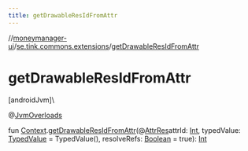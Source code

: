 ```yaml
---
title: getDrawableResIdFromAttr
---
```

//[moneymanager-ui](../../index.html)/[se.tink.commons.extensions](index.html)/[getDrawableResIdFromAttr](get-drawable-res-id-from-attr.html)



# getDrawableResIdFromAttr



[androidJvm]\




@[JvmOverloads](https://kotlinlang.org/api/latest/jvm/stdlib/kotlin.jvm/-jvm-overloads/index.html)



fun [Context](https://developer.android.com/reference/kotlin/android/content/Context.html).[getDrawableResIdFromAttr](get-drawable-res-id-from-attr.html)(@[AttrRes](https://developer.android.com/reference/kotlin/androidx/annotation/AttrRes.html)attrId: [Int](https://kotlinlang.org/api/latest/jvm/stdlib/kotlin/-int/index.html), typedValue: [TypedValue](https://developer.android.com/reference/kotlin/android/util/TypedValue.html) = TypedValue(), resolveRefs: [Boolean](https://kotlinlang.org/api/latest/jvm/stdlib/kotlin/-boolean/index.html) = true): [Int](https://kotlinlang.org/api/latest/jvm/stdlib/kotlin/-int/index.html)




